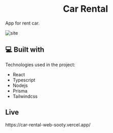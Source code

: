 <h1 align="center" id="title">Car Rental</h1>

<p id="description">App for rent car.</p>
  
![site](https://github.com/rodrigoSantos009/rental-car-pro/assets/81450577/8620e3e5-531c-4973-8560-b5217e614e1f)

<h2>💻 Built with</h2>

Technologies used in the project:

*   React
*   Typescript
*   Nodejs
*   Prisma
*   Tailwindcss

<h2>Live</h2>
https://car-rental-web-sooty.vercel.app/
